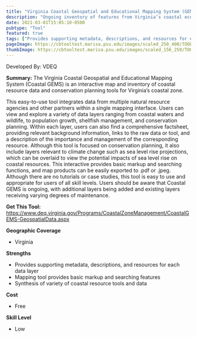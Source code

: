 ```yaml
---
title: "Virginia Coastal Geospatial and Educational Mapping System (GEMS)"
description: "Ongoing inventory of features from Virginia’s coastal ecosystems with each feature accompanied by supporting information"
date: 2021-03-01T15:05:10-0500
pubtype: "Tool"
featured: true
tags: ["Provides supporting metadata, descriptions, and resources for each data layer", "Mapping tool provides basic markup and searching features", "Synthesis of variety of coastal resource tools and data"]
pageImage: https://cbtooltest.marisa.psu.edu/images/scaled_250_400/TOOLID_41.0_ScreenCapture-1.png
thumbImage: https://cbtooltest.marisa.psu.edu/images/scaled_156_250/TOOLID_41.0_ScreenCapture-1.png
---
```

Developed By: VDEQ

**Summary:** The Virginia Coastal Geospatial and Educational Mapping System (Coastal GEMS) is an interactive map and inventory of coastal resource data and conservation planning tools for Virginia’s coastal zone. 

This easy-to-use tool integrates data from multiple natural resource agencies and other partners within a single mapping interface. Users can view and explore a variety of data layers ranging from coastal waters and wildlife, to population growth, shellfish management, and conservation planning. Within each layer, users can also find a comprehensive factsheet, providing relevant background information, links to the raw data or tool, and a description of the importance and management of the corresponding resource. Although this tool is focused on conservation planning, it also include layers relevant to climate change such as sea level rise projections, which can be overlaid to view the potential impacts of sea level rise on coastal resources. This interactive provides basic markup and searching functions, and map products can be easily exported to .pdf or .jpeg. Although there are no tutorials or case studies, this tool is easy to use and appropriate for users of all skill levels. Users should be aware that Coastal GEMS is ongoing, with additional layers being added and existing layers receiving varying degrees of maintenance.

__**Get This Tool:**__ https://www.deq.virginia.gov/Programs/CoastalZoneManagement/CoastalGEMS-GeospatialData.aspx

__**Geographic Coverage**__
- Virginia

__**Strengths**__
-  Provides supporting metadata, descriptions, and resources for each data layer
-   Mapping tool provides basic markup and searching features
-   Synthesis of variety of coastal resource tools and data

__**Cost**__
- Free

__**Skill Level**__
- Low
